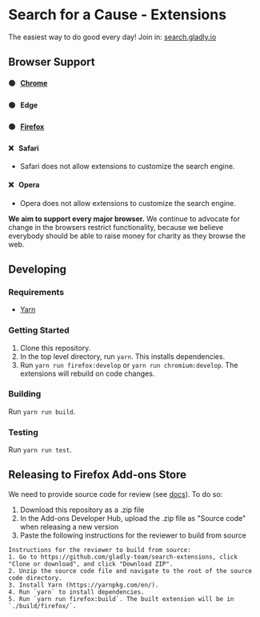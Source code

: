 # Search for a Cause - Extensions
The easiest way to do good every day! Join in: [search.gladly.io](https://search.gladly.io/)

## Browser Support

#### 🟢 &nbsp; [Chrome](https://chrome.google.com/webstore/detail/search-for-a-cause/eeiiknnphladbapfamiamfimnnnodife/)

#### 🟢 &nbsp; Edge

#### 🟢 &nbsp; [Firefox](https://addons.mozilla.org/en-US/firefox/addon/search-for-a-cause/)

#### ❌ &nbsp; Safari
* Safari does not allow extensions to customize the search engine.

#### ❌ &nbsp; Opera
* Opera does not allow extensions to customize the search engine.

**We aim to support every major browser.** We continue to advocate for change in the browsers restrict functionality, because we believe everybody should be able to raise money for charity as they browse the web.

## Developing

### Requirements
* [Yarn](https://yarnpkg.com/en/)

### Getting Started

1. Clone this repository.
2. In the top level directory, run `yarn`. This installs dependencies.
3. Run `yarn run firefox:develop` or `yarn run chromium:develop`. The extensions will rebuild on code changes.

### Building
Run `yarn run build`.

### Testing
Run `yarn run test`.

## Releasing to Firefox Add-ons Store

We need to provide source code for review (see [docs](https://developer.mozilla.org/en-US/docs/Mozilla/Add-ons/Source_Code_Submission)). To do so:

1. Download this repository as a .zip file
2. In the Add-ons Developer Hub, upload the .zip file as "Source code" when releasing a new version
3. Paste the following instructions for the reviewer to build from source
```
Instructions for the reviewer to build from source:
1. Go to https://github.com/gladly-team/search-extensions, click "Clone or download", and click "Download ZIP".
2. Unzip the source code file and navigate to the root of the source code directory.
3. Install Yarn (https://yarnpkg.com/en/).
4. Run `yarn` to install dependencies.
5. Run `yarn run firefox:build`. The built extension will be in `./build/firefox/`.
```

